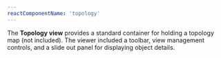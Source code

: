 ```yaml
---
reactComponentName: 'topology'
---
```

The **Topology view** provides a standard container for holding a topology map (not included). The viewer included a toolbar, view management controls, and a slide out panel for displaying object details.
